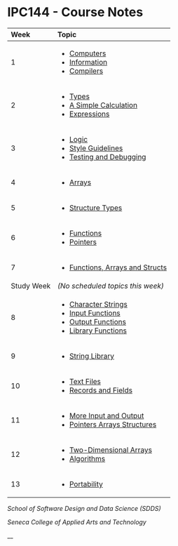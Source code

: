 # IPC144 - Course Notes

| **Week** | **Topic** |
| :--- | :--- |
|1 |<ul><li>[Computers](docs/A-Introduction/computers.md)</li><li>[Information](docs/A-Introduction/information.md)</li><li>[Compilers](docs/A-Introduction/compilers.md)</li></ul>|
|2 |<ul><li>[Types](docs/B-Computations/types.md)</li><li>[A Simple Calculation](docs/B-Computations/a-simple-calculation.md)</li><li>[Expressions](docs/B-Computations/expressions.md)</li></ul>|
|3 |<ul><li>[Logic](docs/B-Computations/logic.md)</li><li>[Style Guidelines](docs/B-Computations/style-guidelines.md)</li><li>[Testing and Debugging](docs/B-Computations/testing-and-debugging.md)</li></ul>|
|4 |<ul><li>[Arrays](docs/C-Data-Structures/arrays.md)</li></ul>|
|5 |<ul><li>[Structure Types](docs/C-Data-Structures/structures.md)</li></ul>|
|6 |<ul><li>[Functions](docs/D-Modularity/functions.md)</li><li>[Pointers](docs/D-Modularity/pointers.md)</li></ul>|
|7 |<ul><li>[Functions, Arrays and Structs](docs/D-Modularity/functions-arrays-and-structs.md)</li></ul>|
|Study Week| _\(No scheduled topics this week\)_ |
|8 |<ul><li>[Character Strings](docs/F-Refinements/character-strings.md)</li><li>[Input Functions](docs/D-Modularity/input-functions.md)</li><li>[Output Functions](docs/D-Modularity/output-functions.md)</li><li>[Library Functions](docs/D-Modularity/library-functions.md)</li></ul>|
|9 |<ul><li>[String Library](docs/F-Refinements/string-library.md)</li></ul>|
|10|<ul><li>[Text Files](docs/E-Secondary-Storage/text-files.md)</li><li>[Records and Fields](docs/E-Secondary-Storage/records-and-files.md)</li></ul>|
|11|<ul><li>[More Input and Output](docs/F-Refinements/more-input-and-output.md)</li><li>[Pointers Arrays Structures](docs/F-Refinements/pointers-arrays-and-structs.md)</li></ul>|
|12|<ul><li>[Two-Dimensional Arrays](docs/F-Refinements/two-dimensional-arrays.md)</li><li>[Algorithms](docs/F-Refinements/algorithms.md)</li></ul>|
|13|<ul><li>[Portability](docs/F-Refinements/portability.md)</li></ul>|z

_School of Software Design and Data Science \(SDDS\)_

_Seneca College of Applied Arts and Technology_

\_\_

